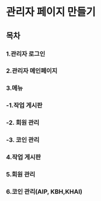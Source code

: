 # 관리자 페이지 만들기

## 목차
### 1.관리자 로그인
### 2.관리자 메인페이지
### 3.메뉴
###   -1.작업 게시판
###   -2. 회원 관리
###   -3. 코인 관리
### 4.작업 게시판
### 5.회원 관리
### 6.코인 관리(AIP, KBH,KHAI)
